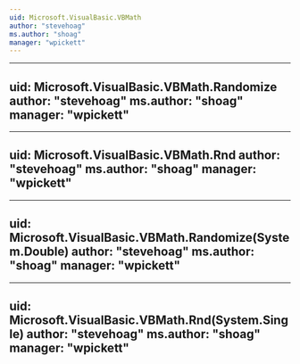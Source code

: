 ```yaml
---
uid: Microsoft.VisualBasic.VBMath
author: "stevehoag"
ms.author: "shoag"
manager: "wpickett"
---
```


---
uid: Microsoft.VisualBasic.VBMath.Randomize
author: "stevehoag"
ms.author: "shoag"
manager: "wpickett"
---

---
uid: Microsoft.VisualBasic.VBMath.Rnd
author: "stevehoag"
ms.author: "shoag"
manager: "wpickett"
---

---
uid: Microsoft.VisualBasic.VBMath.Randomize(System.Double)
author: "stevehoag"
ms.author: "shoag"
manager: "wpickett"
---

---
uid: Microsoft.VisualBasic.VBMath.Rnd(System.Single)
author: "stevehoag"
ms.author: "shoag"
manager: "wpickett"
---
